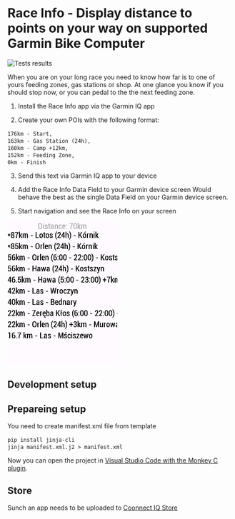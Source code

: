 # Race Info - Display distance to points on your way on supported Garmin Bike Computer

![Tests results](https://github.com/jacek-marchwicki/garmin-iq-race-info/actions/workflows/test.yml/badge.svg?event=push)

When you are on your long race you need to know how far is to one of yours feeding zones, gas stations or shop. At one glance you know if you should stop now, or you can pedal to the the next feeding zone.
1. Install the Race Info app via the Garmin IQ app

2. Create your own POIs with the following format:

```
176km - Start,
163km - Gas Station (24h),
160km - Camp +12km,
152km - Feeding Zone,
0km - Finish
```

3. Send this text via Garmin IQ app to your device

4. Add the Race Info Data Field to your Garmin device screen
   Would behave the best as the single Data Field on your Garmin device screen.

5. Start navigation and see the Race Info on your screen

![Image](screenshots/screen.png)

## Development setup

## Prepareing setup 

You need to create manifest.xml file from template
```
pip install jinja-cli
jinja manifest.xml.j2 > manifest.xml
```

Now you can open the project in [Visual Studio Code with the Monkey C plugin](https://developer.garmin.com/connect-iq/connect-iq-basics/getting-started/).

## Store

Sunch an app needs to be uploaded to [Coonnect IQ Store](https://apps.garmin.com/en-US/developer/dashboard)
